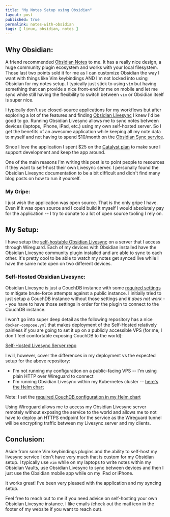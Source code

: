 ```yaml
---
title: "My Notes Setup using Obsidian"
layout: post
published: true
permalink: notes-with-obsidian 
tags: [ linux, obsidian, notes ]
---
```


## Why Obsidian:

A friend recommended [Obsidian Notes](https://obsidian.md) to me. It has a really nice design, a huge community plugin ecosystem and works with your local filesystem. Those last two points sold it for me as I can customize Obsidian the way I want with things like Vim keybindings AND I'm not locked into using Obsidian for my notes setup. I typically just stick to using `vim` but having something that can provide a nice front-end for me on mobile and let me sync while still having the flexibility to switch between `vim` or Obsidian itself is super nice.

I typically don't use closed-source applications for my workflows but after exploring a lot of the features and finding [Obsidian Livesync](https://github.com/vrtmrz/obsidian-livesync/) I knew I'd be good to go. Running Obsidian Livesync allows me to sync notes between devices (laptops, iPhone, iPad, etc.) using my own self-hosted server. So I get the benefits of an awesome application while keeping all my note data to myself and not having to spend $10/month on the [Obsidian Sync service](https://obsidian.md/sync).

Since I love the application I spent $25 on the [Catalyst plan](https://obsidian.md/pricing) to make sure I support development and keep the app around.

One of the main reasons I'm writing this post is to point people to resources if they want to self-host their own Livesync server. I personally found the Obsidian Livesync documentation to be a bit difficult and didn't find many blog posts on how to run it yourself.

### My Gripe:

I just wish the application was open source. That is the only gripe I have. Even if it was open source and I could build it myself I would absolutely pay for the application -- I try to donate to a lot of open source tooling I rely on.

## My Setup:

I have setup the [self-hostable Obsidian Livesync](https://github.com/vrtmrz/obsidian-livesync/) on a server that I access through Wireguard. Each of my devices with Obsidian installed have the Obsidian Livesync community plugin installed and are able to sync to each other. It's pretty cool to be able to watch my notes get synced live while I have the same note open on two different devices.

### Self-Hosted Obsidian Livesync:

Obsidian Livesync is just a CouchDB instance with some [required settings](https://github.com/vrtmrz/self-hosted-livesync-server/blob/main/conf/local.ini#L7-L20) to mitigate brute-force attempts against a public instance. I initially tried to just setup a CouchDB instance without those settings and _it does not work_ -- you have to have those settings in order for the plugin to connect to the CouchDB instance.

I won't go into super deep detail as the following repository has a nice `docker-compose.yml` that makes deployment of the Self-Hosted relatively painless if you are going to set it up on a publicly accessible VPS (for me, I don't feel comfortable exposing CouchDB to the world):

[Self-Hosted Livesync Server repo](https://github.com/vrtmrz/self-hosted-livesync-server)

I will, however, cover the differences in my deployment vs the expected setup for the above repository:
- I'm not running my configuration on a public-facing VPS -- I'm using plain HTTP over Wireguard to connect
- I'm running Obsidian Livesync within my Kubernetes cluster -- [here's the Helm chart](https://github.com/heywoodlh/gitops/tree/a26371c54f177883b7723950d3cad8db9fcc6281/charts/obsidian-livesync)

Note: I set the [required CouchDB configuration in my Helm chart](https://github.com/heywoodlh/gitops/blob/a26371c54f177883b7723950d3cad8db9fcc6281/charts/obsidian-livesync/values.yaml#L18-L36)

Using Wireguard allows me to access my Obsidian Livesync server remotely without exposing the service to the world and allows me to not have to deploy an HTTPS endpoint for the service as the Wireguard tunnel will be encrypting traffic between my Livesync server and my clients. 

## Conclusion:

Aside from some Vim keybindings plugins and the ability to self-host my livesync service I don't have very much that is custom for my Obsidian setup. I typically use `vim` while on my laptops to write notes within my Obsidian Vaults, use Obsidian Livesync to sync between devices and then I just use the Obsidian mobile app while on my iPad or iPhone.

It works great! I've been very pleased with the application and my syncing setup.

Feel free to reach out to me if you need advice on self-hosting your own Obsidian Livesync instance. I like emails (check out the mail icon in the footer of my website if you want to reach out). 
